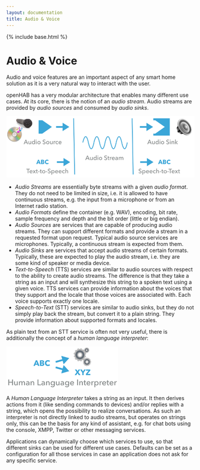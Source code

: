 ```yaml
---
layout: documentation
title: Audio & Voice
---
```


{% include base.html %}

# Audio & Voice

Audio and voice features are an important aspect of any smart home solution as it is a very natural way to interact with the user.

openHAB has a very modular architecture that enables many different use cases.
At its core, there is the notion of an *audio stream*. 
Audio streams are provided by *audio sources* and consumed by *audio sinks*.  

![](images/audio.png)

- *Audio Streams* are essentially byte streams with a given *audio format*.
They do not need to be limited in size, i.e. it is allowed to have continuous streams, e.g. the input from a microphone or from an Internet radio station.
- *Audio Formats* define the container (e.g. WAV), encoding, bit rate, sample frequency and depth and the bit order (little or big endian).
- *Audio Sources* are services that are capable of producing audio streams. 
They can support different formats and provide a stream in a requested format upon request. 
Typical audio source services are microphones. Typically, a continuous stream is expected from them.
- *Audio Sinks* are services that accept audio streams of certain formats. 
Typically, these are expected to play the audio stream, i.e. they are some kind of speaker or media device.
- *Text-to-Speech* (TTS) services are similar to audio sources with respect to the ability to create audio streams. 
The difference is that they take a string as an input and will synthesize this string to a spoken text using a given voice. 
TTS services can provide information about the voices that they support and the locale that those voices are associated with. 
Each voice supports exactly one locale.
- *Speech-to-Text* (STT) services are similar to audio sinks, but they do not simply play back the stream, but convert it to a plain string. 
They provide information about supported formats and locales.

As plain text from an STT service is often not very useful, there is additionally the concept of a *human language interpreter*:

![](images/hli.png)

A *Human Language Interpreter* takes a string as an input. 
It then derives actions from it (like sending commands to devices) and/or replies with a string, which opens the possibility to realize conversations. 
As such an interpreter is not directly linked to audio streams, but operates on strings only, this can be the basis for any kind of assistant, e.g. for chat bots using the console, XMPP, Twitter or other messaging services. 

Applications can dynamically choose which services to use, so that different sinks can be used for different use cases. 
Defaults can be set as a configuration for all those services in case an application does not ask for any specific service.
